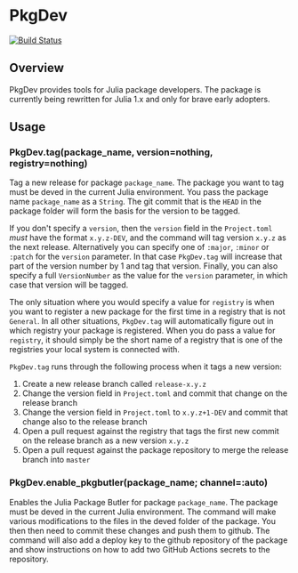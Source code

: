 # PkgDev

[![Build Status](https://travis-ci.org/JuliaLang/PkgDev.jl.svg?branch=master)](https://travis-ci.org/JuliaLang/PkgDev.jl)

## Overview

PkgDev provides tools for Julia package developers. The package is currently being rewritten for Julia 1.x and only for brave early adopters.

## Usage

### PkgDev.tag(package_name, version=nothing, registry=nothing)

Tag a new release for package `package_name`. The package you want to tag must be deved in the current Julia environment. You pass the package name `package_name` as a `String`. The git commit that is the `HEAD` in the package folder will form the basis for the version to be tagged.

If you don't specify a `version`, then the `version` field in the `Project.toml` _must_ have the format `x.y.z-DEV`, and the command will tag version `x.y.z` as the next release. Alternatively you can specify one of `:major`, `:minor` or `:patch` for the `version` parameter. In that case `PkgDev.tag` will increase that part of the version number by 1 and tag that version. Finally, you can also specify a full `VersionNumber` as the value for the `version` parameter, in which case that version will be tagged.

The only situation where you would specify a value for `registry` is when you want to register a new package for the first time in a registry that is not `General`. In all other situations, `PkgDev.tag` will automatically figure out in which registry your package is registered. When you do pass a value for `registry`, it should simply be the short name of a registry that is one of the registries your local system is connected with.

`PkgDev.tag` runs through the following process when it tags a new version:
1. Create a new release branch called `release-x.y.z`
2. Change the version field in `Project.toml` and commit that change on the release branch
3. Change the version field in `Project.toml` to `x.y.z+1-DEV` and commit that change also to the release branch
4. Open a pull request against the registry that tags the first new commit on the release branch as a new version `x.y.z`
5. Open a pull request against the package repository to merge the release branch into `master`

### PkgDev.enable_pkgbutler(package_name; channel=:auto)

Enables the Julia Package Butler for package `package_name`. The package must be deved in the current Julia environment. The command will make various modifications to the files in the deved folder of the package. You then then need to commit these changes and push them to github. The command will also add a deploy key to the github repository of the package and show instructions on how to add two GitHub Actions secrets to the repository.
